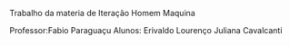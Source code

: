Trabalho da materia de Iteração Homem Maquina

Professor:Fabio Paraguaçu 
Alunos:
Erivaldo Lourenço
Juliana Cavalcanti
